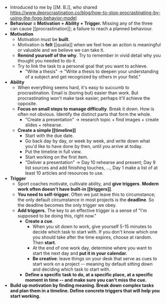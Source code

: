 - Introduced to me by [[M. B.]], who shared https://www.deprocrastination.co/blog/how-to-stop-procrastinating-by-using-the-fogg-behavior-model
- **Behaviour = Motivation + Ability + Trigger.** Missing any of the three can cause [[procrastination]]; a failure to reach a planned behaviour.
- **Motivation**
    - Motivation must be **built**.
    - Motivation is **felt** [[qualia]] when we feel how an action is meaningful or valuable and we believe we can take it.
    - **Remind yourself of the why**. Try to remember in vivid detail why you thought you needed to do it.
    - Try to link the task to a personal goal that you want to achieve. 
        - "Write a thesis" -> "Write a thesis to deepen your understanding of a subject and get recognized by others in your field."
- **Ability**
    - When everything seems hard, it's easy to succumb to procrastination. Email is (boring but) easier than work. But procrastinating won't make task easier; perhaps it'll achieve the opposite.
    - **Focus on small steps to manage difficulty**. Break it down. How is often not obvious. Identify the distinct parts that form the whole.
        - "Create a presentation" -> research topic + find images + create slides + rehearse.
    - **Create a simple [[timeline]]**
        - Start with the due date.
        - Go back day by day, or week by week, and write down what you'd like to have done by then, until you arrive at today.
        - Put the timeline in full view.
        - Start working on the first item.
        - "Deliver a presentation" -> Day 10 rehearse and present; Day 9 list sources and add finishing touches, ..., Day 1 make a list of at least 10 articles and resources to use.
- **Trigger**
    - Sport coaches motivate, cultivate ability, and **give triggers**. **Modern work often doesn't have built-in [[triggers]]**.
    - **You need to self-trigger.** Often we just leave this to circumstance; the only default circumstance in most projects is the **deadline**. So the deadline becomes the only trigger we obey.
    - **Add triggers.** The key to an effective trigger is a sense of "I'm supposed to be doing this, right now."
        - **Create a cue**.
            - When you sit down to work, give yourself 5-15 minutes to decide which task to start with. If you don't know which one you should take after the time expires, choose at random. Then **start**.
            - At the end of one work day, determine where you want to start the next day and **put it in your calendar.**
            - **Be creative**: leave things on your desk that serve as cues to start work on a project -- meaning by default sitting down and deciding which task to start with.
        - **Define a specific task to do, at a specific place, at a specific moment in time -- and make sure you can't miss the cue.**
- **Build up motivation by finding meaning. Break down complex tasks and plan them in a timeline. Define concrete triggers that will help you start working.**
